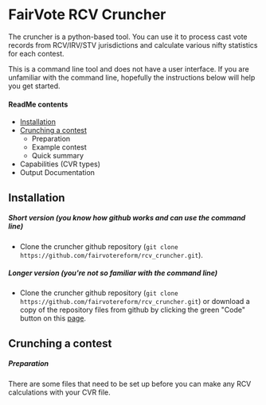 # FairVote RCV Cruncher

The cruncher is a python-based tool. You can use it to process cast vote records from RCV/IRV/STV jurisdictions and calculate various nifty statistics for each contest.

This is a command line tool and does not have a user interface. If you are unfamiliar with the command line, hopefully the instructions below will help you get started.

#### ReadMe contents

* [Installation](##Installation)
* [Crunching a contest](##Crunchingacontest)
  * Preparation
  * Example contest
  * Quick summary   
* Capabilities (CVR types)
* Output Documentation

## Installation

##### Short version (you know how github works and can use the command line)
* Clone the cruncher github repository (`git clone https://github.com/fairvotereform/rcv_cruncher.git`).

##### Longer version (you're not so familiar with the command line)
* Clone the cruncher github repository (`git clone https://github.com/fairvotereform/rcv_cruncher.git`) or download a copy of the repository files from github by clicking the green "Code" button on this [page](https://github.com/fairvotereform/rcv_cruncher).

## Crunching a contest

##### Preparation

There are some files that need to be set up before you can make any RCV calculations with your CVR file.
